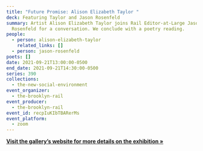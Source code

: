```yaml
---
title: "Future Promise: Alison Elizabeth Taylor "
deck: Featuring Taylor and Jason Rosenfeld
summary: Artist Alison Elizabeth Taylor joins Rail Editor-at-Large Jason
  Rosenfeld for a conversation. We conclude with a poetry reading.
people:
  - person: alison-elizabeth-taylor
    related_links: []
  - person: jason-rosenfeld
poets: []
date: 2021-09-21T13:00:00-0500
end_date: 2021-09-21T14:30:00-0500
series: 390
collections:
  - the-new-social-environment
event_organizer:
  - the-brooklyn-rail
event_producer:
  - the-brooklyn-rail
event_id: recpIuKIbTBARerMs
event_platform:
  - zoom
---
```

**[Visit the gallery’s website for more details on the exhibition »](https://www.jamescohan.com/exhibitions/alison-elizabeth-taylor5)**